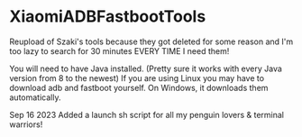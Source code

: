 # XiaomiADBFastbootTools
Reupload of Szaki's tools because they got deleted for some reason and I'm too lazy to search for 30 minutes EVERY TIME I need them!

You will need to have Java installed. (Pretty sure it works with every Java version from 8 to the newest)
If you are using Linux you may have to download adb and fastboot yourself. On Windows, it downloads them automatically.

Sep 16 2023
Added a launch sh script for all my penguin lovers & terminal warriors!
